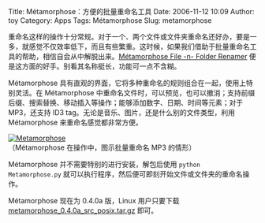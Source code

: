 Title: Métamorphose：方便的批量重命名工具
Date: 2006-11-12 10:09
Author: toy
Category: Apps
Tags: Métamorphose
Slug: metamorphose

重命名这样的操作十分常规。对于一个、两个文件或文件夹重命名还好办，要是一多，就感觉不仅效率低下，而且有些繁重。这时候，如果我们借助于批量重命名工具的帮助，相信自会从中解脱出来。[Métamorphose
File -n- Folder Renamer](http://file-folder-ren.sourceforge.net)
便是这方面的好手。别看其名称挺长，功能可一点不含糊。

Métamorphose
具有直观的界面，它将多种重命名的规则组合在一起，使用上特别灵活。在
Métamorphose
中重命名文件时，可以预览，也可以撤消；支持前缀后缀、搜索替换、移动插入等操作；能够添加数字、日期、时间等元素；对于
MP3，还支持 ID3 tag。无论是音乐、图片，还是什么别的文件类型，利用
Métamorphose 来重命名感觉都非常方便。

[![Metamorphose](http://i.linuxtoy.org/i/2006/11/metamorphose_s.png)](http://i.linuxtoy.org/i/2006/11/metamorphose.png)  
（Métamorphose 在操作中，图示批量重命名 MP3 的情形）

Métamorphose 并不需要特别的进行安装，解包后使用
`python  Metamorphose.py`
就可以执行程序，然后便可即刻开始文件或文件夹的重命名操作。

Métamorphose 现在为 0.4.0a 版，Linux 用户只要下载
[metamorphose\_0.4.0a\_src\_posix.tar.gz](http://sourceforge.net/project/showfiles.php?group_id=146403)
即可。
